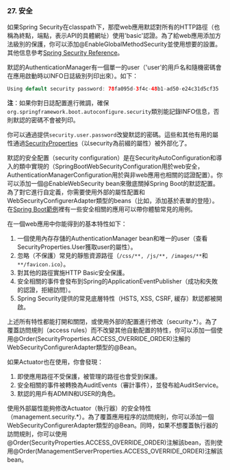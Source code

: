 ### 27. 安全
如果Spring Security在classpath下，那麼web應用默認對所有的HTTP路徑（也稱為終點，端點，表示API的具體網址）使用'basic'認證。為了給web應用添加方法級別的保護，你可以添加@EnableGlobalMethodSecurity並使用想要的設置。其他信息參考[Spring Security Reference](http://docs.spring.io/spring-security/site/docs/3.2.5.RELEASE/reference/htmlsingle#jc-method)。

默認的AuthenticationManager有一個單一的user（'user'的用戶名和隨機密碼會在應用啟動時以INFO日誌級別列印出來）。如下：
```java
Using default security password: 78fa095d-3f4c-48b1-ad50-e24c31d5cf35
```
**注**：如果你對日誌配置進行微調，確保`org.springframework.boot.autoconfigure.security`類別能記錄INFO信息，否則默認的密碼不會被列印。

你可以通過提供`security.user.password`改變默認的密碼。這些和其他有用的屬性通過[SecurityProperties](http://github.com/spring-projects/spring-boot/tree/master/spring-boot-autoconfigure/src/main/java/org/springframework/boot/autoconfigure/security/SecurityProperties.java)（以security為前綴的屬性）被外部化了。

默認的安全配置（security configuration）是在SecurityAutoConfiguration和導入的類中實現的（SpringBootWebSecurityConfiguration用於web安全，AuthenticationManagerConfiguration用於與非web應用也相關的認證配置）。你可以添加一個@EnableWebSecurity bean來徹底關掉Spring Boot的默認配置。為了對它進行自定義，你需要使用外部的屬性配置和WebSecurityConfigurerAdapter類型的beans（比如，添加基於表單的登陸）。在[Spring Boot範例](http://github.com/spring-projects/spring-boot/tree/master/spring-boot-samples/)裡有一些安全相關的應用可以帶你體驗常見的用例。

在一個web應用中你能得到的基本特性如下：

1. 一個使用內存存儲的AuthenticationManager bean和唯一的user（查看SecurityProperties.User獲取user的屬性）。
2. 忽略（不保護）常見的靜態資源路徑（`/css/**, /js/**, /images/**`和 `**/favicon.ico`）。
3. 對其他的路徑實施HTTP Basic安全保護。
4. 安全相關的事件會發布到Spring的ApplicationEventPublisher（成功和失敗的認證，拒絕訪問）。
5. Spring Security提供的常見底層特性（HSTS, XSS, CSRF, 緩存）默認都被開啟。

上述所有特性都能打開和關閉，或使用外部的配置進行修改（security.*）。為了覆蓋訪問規則（access rules）而不改變其他自動配置的特性，你可以添加一個使用@Order(SecurityProperties.ACCESS_OVERRIDE_ORDER)注解的WebSecurityConfigurerAdapter類型的@Bean。

如果Actuator也在使用，你會發現：

1. 即使應用路徑不受保護，被管理的路徑也會受到保護。
2. 安全相關的事件被轉換為AuditEvents（審計事件），並發布給AuditService。
3. 默認的用戶有ADMIN和USER的角色。

使用外部屬性能夠修改Actuator（執行器）的安全特性（management.security.*）。為了覆蓋應用程序的訪問規則，你可以添加一個WebSecurityConfigurerAdapter類型的@Bean。同時，如果不想覆蓋執行器的訪問規則，你可以使用@Order(SecurityProperties.ACCESS_OVERRIDE_ORDER)注解該bean，否則使用@Order(ManagementServerProperties.ACCESS_OVERRIDE_ORDER)注解該bean。
